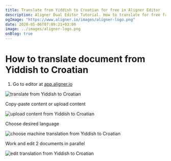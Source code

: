 ```yaml
---
title: Translate from Yiddish to Croatian for free in Aligner Editor
description: Aligner Dual Editor Tutorial. How to translate for free from Yiddish to Croatian. Aligner is multilingual document management platform. 
ogImage: "https://www.aligner.io/images/aligner-logo.png"
date: 2020-05-06T07:09:21+03:00
image: ../images/aligner-logo.png
onBlog: true
---
```


# How to translate document from Yiddish to Croatian

1. Go to editor at [app.aligner.io](https://app.aligner.io "Aligner App web page")

![translate from Yiddish to Croatian](../aligner-blank-editor.png "translate from Yiddish to Croatian")

Copy-paste content or upload content

![upload content from Yiddish to Croatian](../aligner-uploaded-document.png "upload content from Yiddish to Croatian")

Choose desired language

![choose machine translation from Yiddish to Croatian](../aligner-language-dropdown.png "choose machine translation from Yiddish to Croatian")

Work and edit 2 documents in parallel

![edit translation from Yiddish to Croatian](../aligner-double-sitded-editor.png "edit translation from Yiddish to Croatian")

